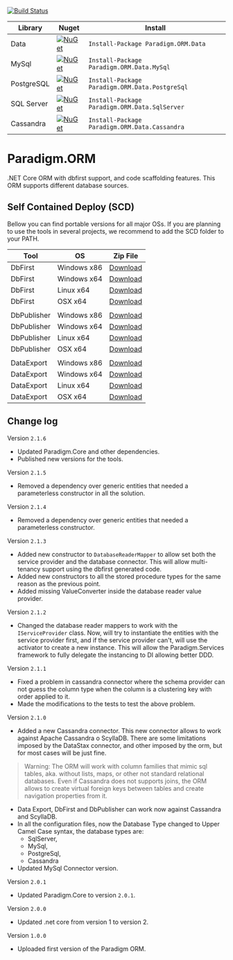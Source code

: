 [![Build Status](https://travis-ci.org/MiracleDevs/Paradigm.ORM.svg?branch=master)](https://travis-ci.org/MiracleDevs/Paradigm.ORM)


| Library    | Nuget | Install
|-|-|-|
| Data       | [![NuGet](https://img.shields.io/nuget/v/Nuget.Core.svg)](https://www.nuget.org/packages/Paradigm.ORM.Data/)            | `Install-Package Paradigm.ORM.Data` |
| MySql      | [![NuGet](https://img.shields.io/nuget/v/Nuget.Core.svg)](https://www.nuget.org/packages/Paradigm.ORM.Data.MySql/)      | `Install-Package Paradigm.ORM.Data.MySql` |
| PostgreSQL | [![NuGet](https://img.shields.io/nuget/v/Nuget.Core.svg)](https://www.nuget.org/packages/Paradigm.ORM.Data.PostgreSql/) | `Install-Package Paradigm.ORM.Data.PostgreSql` |
| SQL Server | [![NuGet](https://img.shields.io/nuget/v/Nuget.Core.svg)](https://www.nuget.org/packages/Paradigm.ORM.Data.SqlServer/)  | `Install-Package Paradigm.ORM.Data.SqlServer` |
| Cassandra | [![NuGet](https://img.shields.io/nuget/v/Nuget.Core.svg)](https://www.nuget.org/packages/Paradigm.ORM.Data.Cassandra/)  | `Install-Package Paradigm.ORM.Data.Cassandra` |

# Paradigm.ORM
.NET Core ORM with dbfirst support, and code scaffolding features. This ORM supports different database sources.


Self Contained Deploy (SCD)
---

Bellow you can find portable versions for all major OSs.
If you are planning to use the tools in several projects, we recommend to add the SCD folder to your PATH.

| Tool | OS | Zip File |
|-|-|-|
| DbFirst | Windows x86 | [Download](https://raw.githubusercontent.com/MiracleDevs/Paradigm.ORM/master/dist/dbfirst.win-x86.zip) |
| DbFirst | Windows x64 | [Download](https://raw.githubusercontent.com/MiracleDevs/Paradigm.ORM/master/dist/dbfirst.win-x64.zip) |
| DbFirst | Linux x64   | [Download](https://raw.githubusercontent.com/MiracleDevs/Paradigm.ORM/master/dist/dbfirst.linux-x64.zip) |
| DbFirst | OSX x64     | [Download](https://raw.githubusercontent.com/MiracleDevs/Paradigm.ORM/master/dist/dbfirst.osx-x64.zip) |
||||
| DbPublisher | Windows x86 | [Download](https://raw.githubusercontent.com/MiracleDevs/Paradigm.ORM/master/dist/dbpublisher.win-x86.zip) |
| DbPublisher | Windows x64 | [Download](https://raw.githubusercontent.com/MiracleDevs/Paradigm.ORM/master/dist/dbpublisher.win-x64.zip) |
| DbPublisher | Linux x64   | [Download](https://raw.githubusercontent.com/MiracleDevs/Paradigm.ORM/master/dist/dbpublisher.linux-x64.zip) |
| DbPublisher | OSX x64     | [Download](https://raw.githubusercontent.com/MiracleDevs/Paradigm.ORM/master/dist/dbpublisher.osx-x64.zip) |
||||
| DataExport | Windows x86 | [Download](https://raw.githubusercontent.com/MiracleDevs/Paradigm.ORM/master/dist/dataexport.win-x86.zip) |
| DataExport | Windows x64 | [Download](https://raw.githubusercontent.com/MiracleDevs/Paradigm.ORM/master/dist/dataexport.win-x64.zip) |
| DataExport | Linux x64   | [Download](https://raw.githubusercontent.com/MiracleDevs/Paradigm.ORM/master/dist/dataexport.linux-x64.zip) |
| DataExport | OSX x64     | [Download](https://raw.githubusercontent.com/MiracleDevs/Paradigm.ORM/master/dist/dataexport.osx-x64.zip) |

Change log
---

Version `2.1.6`
- Updated Paradigm.Core and other dependencies.
- Published new versions for the tools.


Version `2.1.5`
- Removed a dependency over generic entities that needed a parameterless constructor
  in all the solution.


Version `2.1.4`
- Removed a dependency over generic entities that needed a parameterless constructor.


Version `2.1.3`
- Added new constructor to `DatabaseReaderMapper` to allow set both the service provider and the
  database connector. This will allow multi-tenancy support using the dbfirst generated code.
- Added new constructors to all the stored procedure types for the same reason as the previous point.
- Added missing ValueConverter inside the database reader value provider.


Version `2.1.2`
- Changed the database reader mappers to work with the `IServiceProvider` class. Now, will try to instantiate
  the entities with the service provider first, and if the service provider can't, will use the activator to
  create a new instance. This will allow the Paradigm.Services framework to fully delegate the instancing to
  DI allowing better DDD.


Version `2.1.1`
- Fixed a problem in cassandra connector where the schema provider can not guess the column type when the column is a
  clustering key with order applied to it.
- Made the modifications to the tests to test the above problem.


Version `2.1.0`
- Added a new Cassandra connector.
  This new connector allows to work against Apache Cassandra o ScyllaDB. There are some limitations imposed by the
  DataStax connector, and other imposed by the orm, but for most cases will be just fine.
> Warning: The ORM will work with column families that mimic sql tables, aka. without lists, maps, or other not standard
> relational databases. Even if Cassandra does not supports joins, the ORM allows to create virtual foreign keys between tables
> and create navigation properties from it.
- Data Export, DbFirst and DbPublisher can work now against Cassandra and ScyllaDB.
- In all the configuration files, now the Database Type changed to Upper Camel Case syntax, the database types are:
    - SqlServer,
    - MySql,
    - PostgreSql,
    - Cassandra
- Updated MySql Connector version.


Version `2.0.1`
- Updated Paradigm.Core to version `2.0.1`.


Version `2.0.0`
- Updated .net core from version 1 to version 2.


Version `1.0.0`
- Uploaded first version of the Paradigm ORM.


